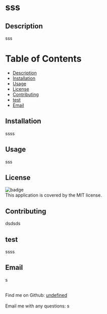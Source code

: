 #
  <h1> sss </h1>

 ## Description
 sss

 # Table of Contents
 - [Description](#description)
 - [Installation](#installation)
 - [Usage](#usage)
 - [License](#license)
 - [Contributing](#contributing)
 - [test](#test)
 - [Email](#email)

  ## Installation 
  ssss

  ## Usage
  sss

  ## License
  ![badge](https://img.shields.io/badge/license-MIT-blue.svg)<br/>
  This application is covered by the MIT license.

  ## Contributing
  dsdsds

  ## test
  ssss

  ## Email
  s <br/>
<br/>

Find me on Github: [undefined](https://github.com/undefined) <br />
<br />
Email me with any questions: s<br /><br />

